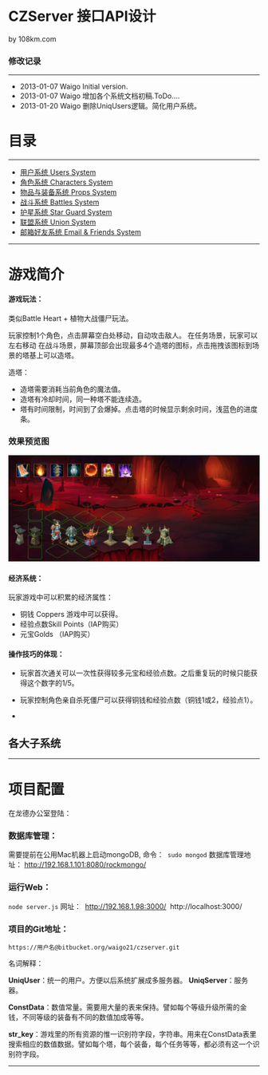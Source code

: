
# CZServer 接口API设计 #

by 108km.com

### 修改记录 ###

---------------------------------------------------------------------

- 2013-01-07   Waigo    Initial version.
- 2013-01-07   Waigo    增加各个系统文档初稿.ToDo….
- 2013-01-20   Waigo    删除UniqUsers逻辑。简化用户系统。

# 目录 #

---------------------------------------------------------------------

- [用户系统 Users System](./users.md)
- [角色系统 Characters System](./characters.md) 
- [物品与装备系统 Props System](./props.md) 
- [战斗系统 Battles System](./battles.md)
- [护星系统 Star Guard System](guard_stars.md)
- [联盟系统 Union System](unions.md)
- [邮箱好友系统 Email & Friends System](./email_friends.md)


---------------------------------------------------------------------

# 游戏简介 #

#### 游戏玩法：
类似Battle Heart + 植物大战僵尸玩法。 

玩家控制1个角色，点击屏幕空白处移动，自动攻击敌人。 
在任务场景，玩家可以左右移动
在战斗场景，屏幕顶部会出现最多4个造塔的图标，点击拖拽该图标到场景的塔基上可以造塔。 

造塔： 
- 造塔需要消耗当前角色的魔法值。 
- 造塔有冷却时间，同一种塔不能连续造。
- 塔有时间限制，时间到了会爆掉。点击塔的时候显示剩余时间，浅蓝色的进度条。 

### 效果预览图

![PreviewImage](./images/GameScreen01.png)

#### 经济系统： 

玩家游戏中可以积累的经济属性： 

- 铜钱 Coppers 游戏中可以获得。 
- 经验点数Skill Points（IAP购买） 
- 元宝Golds （IAP购买） 
 




#### 操作技巧的体现：

- 玩家首次通关可以一次性获得较多元宝和经验点数。之后重复玩的时候只能获得这个数字的1/5。 
- 玩家控制角色亲自杀死僵尸可以获得铜钱和经验点数（铜钱1或2，经验点1）。

- 


## 各大子系统 ##

---------------------------------------------------------------------
# 项目配置


在龙德办公室登陆：



### 数据库管理：


需要提前在公用Mac机器上启动mongoDB, 命令：  `sudo mongod`
数据库管理地址：
http://192.168.1.101:8080/rockmongo/


### 运行Web：


`node server.js`
网址：
 http://192.168.1.98:3000/
 http://localhost:3000/




### 项目的Git地址：

`https://用户名@bitbucket.org/waigo21/czserver.git`



名词解释：

**UniqUser**：统一的用户。方便以后系统扩展成多服务器。
**UniqServer**：服务器。


**ConstData**：数值常量。需要用大量的表来保持。譬如每个等级升级所需的金钱，不同等级的装备有不同的数值加成等等。

**str_key**：游戏里的所有资源的惟一识别符字段，字符串。用来在ConstData表里搜索相应的数值数据。譬如每个塔，每个装备，每个任务等等，都必须有这一个识别符字段。

-----------------------------------------------------------------